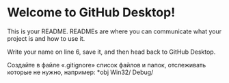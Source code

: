 # Welcome to GitHub Desktop!

This is your README. READMEs are where you can communicate what your project is and how to use it.

Write your name on line 6, save it, and then head back to GitHub Desktop.

Создайте в файле «.gitignore» список файлов и папок, отслеживать которые
не нужно, например:
*obj
Win32/
Debug/